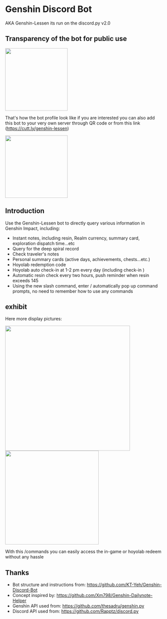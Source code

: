 # Genshin Discord Bot 
AKA Genshin-Lessen its run on the discord.py v2.0

## Transparency of the bot for public use 

<!-- {https://imgur.com/a/qYCnqIO} -->
<!-- {https://i.imgur.com/h9H6c9c.png} -->

<img src="https://i.imgur.com/h9H6c9c.png" width="200"/>


That's how the bot profile look like if you are interested you can also add this bot to your very own server
through QR code or from this link (https://cutt.ly/genshin-lessen)

<!-- <img src="https://imgur.com/a/UibzUmy" width="300"/> -->
<!-- {https://i.imgur.com/rGlKOVU.png} -->
<img src="https://i.imgur.com/rGlKOVU.png" width="200"/>



## Introduction
Use the Genshin-Lessen bot to directly query various information in Genshin Impact, including:
- Instant notes, including resin, Realm currency, summary card, exploration dispatch time...etc
- Query for the deep spiral record
- Check traveler's notes
- Personal summary cards (active days, achievements, chests...etc.)
- Hoyolab redemption code
- Hoyolab auto check-in at 1-2 pm every day (including check-in )
- Automatic resin check every two hours, push reminder when resin exceeds 145
- Using the new slash command, enter / automatically pop up command prompts, no need to remember how to use any commands


## exhibit
Here more display pictures:

<img src="https://i.imgur.com/R7g7dbG.png" width="400"/>  <br> <img src="https://i.imgur.com/SOk0O1w.png" width="300" /> <br>

With this /commands you can easily access the in-game or hoyolab redeem without any hassle

## Thanks
- Bot structure and instructions from: https://github.com/KT-Yeh/Genshin-Discord-Bot
- Concept inspired by: https://github.com/Xm798/Genshin-Dailynote-Helper
- Genshin API used from: https://github.com/thesadru/genshin.py
- Discord API used from: https://github.com/Rapptz/discord.py

